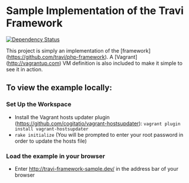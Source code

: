 Sample Implementation of the Travi Framework
============================================
[![Dependency Status](https://gemnasium.com/travi/example-framework.svg)](https://gemnasium.com/travi/example-framework)

This project is simply an implementation of the [framework] (https://github.com/travi/php-framework). A
[Vagrant] (http://vagrantup.com) VM definition is also included to make it simple to see it in action.

## To view the example locally:

### Set Up the Workspace
* Install the Vagrant hosts updater plugin (<https://github.com/cogitatio/vagrant-hostsupdater>): `vagrant plugin install vagrant-hostsupdater`
* `rake initialize` (You will be prompted to enter your root password in order to update the hosts file)

### Load the example in your browser
* Enter http://travi-framework-sample.dev/ in the address bar of your browser

